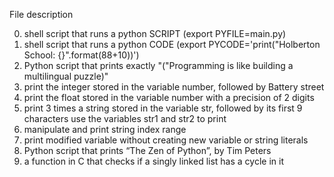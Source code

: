 File description

0. shell script that runs a python SCRIPT (export PYFILE=main.py)
1. shell script that runs a python CODE (export PYCODE='print("Holberton School: {}".format(88+10))')
2. Python script that prints exactly "("Programming is like building a multilingual puzzle)"
3. print the integer stored in the variable number, followed by Battery street
4. print the float stored in the variable number with a precision of 2 digits
5. print 3 times a string stored in the variable str, followed by its first 9 characters use the variables str1 and str2 to print
6. manipulate and print string index range
7. print modified variable without creating new variable or string literals
8. Python script that prints “The Zen of Python”, by Tim Peters
9. a function in C that checks if a singly linked list has a cycle in it
